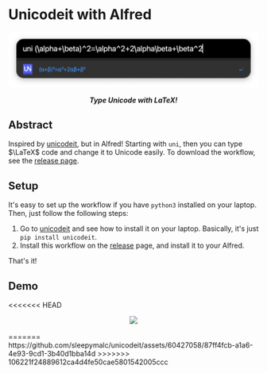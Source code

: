 # Unicodeit with Alfred

<p align="center">
	<img src="./demo/preview.png">
</p>

<p align="center"><b><i>
	Type Unicode with LaTeX!
</i></b></p>

## Abstract

Inspired by [unicodeit](https://github.com/svenkreiss/unicodeit), but in Alfred! Starting with `uni`, then you can type $\LaTeX$ code and change it to Unicode easily. To download the workflow, see the [release page](https://github.com/sleepymalc/unicode/releases).

## Setup

It's easy to set up the workflow if you have `python3` installed on your laptop. Then, just follow the following steps:

1. Go to [unicodeit](https://github.com/svenkreiss/unicodeit) and see how to install it on your laptop. Basically, it's just `pip install unicodeit`.
2. Install this workflow on the [release](https://github.com/sleepymalc/unicode/releases) page, and install it to your Alfred.

That's it!

## Demo

<<<<<<< HEAD
<p align="center">
	<img src="./demo/demo.gif">
</p>
=======
https://github.com/sleepymalc/unicodeit/assets/60427058/87ff4fcb-a1a6-4e93-9cd1-3b40d1bba14d
>>>>>>> 106221f24889612ca4d4fe50cae5801542005ccc
